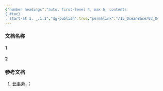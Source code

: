 ```yaml
---
{"number headings":"auto, first-level 4, max 6, contents
{ #toc}
, start-at 1, _.1.1","dg-publish":true,"permalink":"/15_OceanBase/03_OceanBase 高阶进阶/OceanBase 长事务/","dgPassFrontmatter":true}
---
```



### 文档名称
#### 1 

#### 2 


### 参考文档
1. [长事务](https://www.oceanbase.com/docs/common-oceanbase-database-cn-1000000000218322)，；

